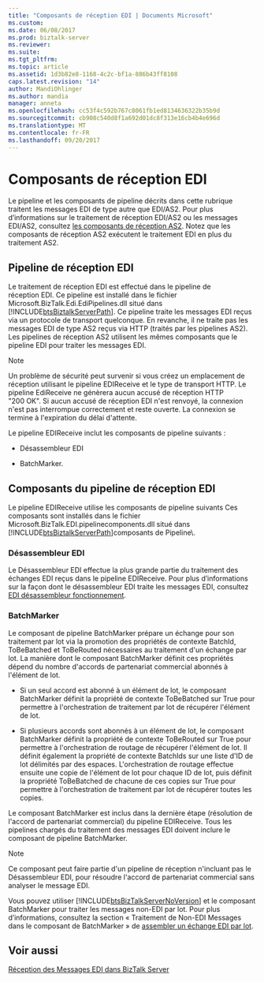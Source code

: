 ```yaml
---
title: "Composants de réception EDI | Documents Microsoft"
ms.custom: 
ms.date: 06/08/2017
ms.prod: biztalk-server
ms.reviewer: 
ms.suite: 
ms.tgt_pltfrm: 
ms.topic: article
ms.assetid: 1d3b82e8-1168-4c2c-bf1a-886b43ff8108
caps.latest.revision: "14"
author: MandiOhlinger
ms.author: mandia
manager: anneta
ms.openlocfilehash: cc53f4c592b767c8061fb1ed8134636322b35b9d
ms.sourcegitcommit: cb908c540d8f1a692d01dc8f313e16cb4b4e696d
ms.translationtype: MT
ms.contentlocale: fr-FR
ms.lasthandoff: 09/20/2017
---
```

# <a name="edi-receive-components"></a>Composants de réception EDI
Le pipeline et les composants de pipeline décrits dans cette rubrique traitent les messages EDI de type autre que EDI/AS2. Pour plus d’informations sur le traitement de réception EDI/AS2 ou les messages EDI/AS2, consultez [les composants de réception AS2](../core/as2-receive-components.md). Notez que les composants de réception AS2 exécutent le traitement EDI en plus du traitement AS2.  
  
## <a name="edi-receive-pipeline"></a>Pipeline de réception EDI  
 Le traitement de réception EDI est effectué dans le pipeline de réception EDI. Ce pipeline est installé dans le fichier Microsoft.BizTalk.Edi.EdiPipelines.dll situé dans [!INCLUDE[btsBiztalkServerPath](../includes/btsbiztalkserverpath-md.md)]. Ce pipeline traite les messages EDI reçus via un protocole de transport quelconque. En revanche, il ne traite pas les messages EDI de type AS2 reçus via HTTP (traités par les pipelines AS2). Les pipelines de réception AS2 utilisent les mêmes composants que le pipeline EDI pour traiter les messages EDI.  
  
> [!NOTE]
>  Un problème de sécurité peut survenir si vous créez un emplacement de réception utilisant le pipeline EDIReceive et le type de transport HTTP. Le pipeline EdiReceive ne génèrera aucun accusé de réception HTTP "200 OK". Si aucun accusé de réception EDI n'est renvoyé, la connexion n'est pas interrompue correctement et reste ouverte. La connexion se termine à l'expiration du délai d'attente.  
  
 Le pipeline EDIReceive inclut les composants de pipeline suivants :  
  
-   Désassembleur EDI  
  
-   BatchMarker.  
  
## <a name="edi-receive-pipeline-components"></a>Composants du pipeline de réception EDI  
 Le pipeline EDIReceive utilise les composants de pipeline suivants Ces composants sont installés dans le fichier Microsoft.BizTalk.EDI.pipelinecomponents.dll situé dans [!INCLUDE[btsBiztalkServerPath](../includes/btsbiztalkserverpath-md.md)]composants de Pipeline\\.  
  
### <a name="edi-disassembler"></a>Désassembleur EDI  
 Le Désassembleur EDI effectue la plus grande partie du traitement des échanges EDI reçus dans le pipeline EDIReceive. Pour plus d’informations sur la façon dont le désassembleur EDI traite les messages EDI, consultez [EDI désassembleur fonctionnement](../core/how-the-edi-disassembler-works.md).  
  
### <a name="batchmarker"></a>BatchMarker  
 Le composant de pipeline BatchMarker prépare un échange pour son traitement par lot via la promotion des propriétés de contexte BatchId, ToBeBatched et ToBeRouted nécessaires au traitement d'un échange par lot. La manière dont le composant BatchMarker définit ces propriétés dépend du nombre d'accords de partenariat commercial abonnés à l'élément de lot.  
  
-   Si un seul accord est abonné à un élément de lot, le composant BatchMarker définit la propriété de contexte ToBeBatched sur True pour permettre à l'orchestration de traitement par lot de récupérer l'élément de lot.  
  
-   Si plusieurs accords sont abonnés à un élément de lot, le composant BatchMarker définit la propriété de contexte ToBeRouted sur True pour permettre à l'orchestration de routage de récupérer l'élément de lot. Il définit également la propriété de contexte BatchIds sur une liste d'ID de lot délimités par des espaces. L'orchestration de routage effectue ensuite une copie de l'élément de lot pour chaque ID de lot, puis définit la propriété ToBeBatched de chacune de ces copies sur True pour permettre à l'orchestration de traitement par lot de récupérer toutes les copies.  
  
 Le composant BatchMarker est inclus dans la dernière étape (résolution de l'accord de partenariat commercial) du pipeline EDIReceive. Tous les pipelines chargés du traitement des messages EDI doivent inclure le composant de pipeline BatchMarker.  
  
> [!NOTE]
>  Ce composant peut faire partie d'un pipeline de réception n'incluant pas le Désassembleur EDI, pour résoudre l'accord de partenariat commercial sans analyser le message EDI.  
  
 Vous pouvez utiliser [!INCLUDE[btsBizTalkServerNoVersion](../includes/btsbiztalkservernoversion-md.md)] et le composant BatchMarker pour traiter les messages non-EDI par lot. Pour plus d’informations, consultez la section « Traitement de Non-EDI Messages dans le composant de BatchMarker » de [assembler un échange EDI par lot](../core/assembling-a-batched-edi-interchange.md).  
  
## <a name="see-also"></a>Voir aussi  
 [Réception des Messages EDI dans BizTalk Server](../core/how-biztalk-server-receives-edi-messages.md)